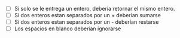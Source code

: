 ﻿- [ ] Si solo se le entrega un entero, debería retornar el mismo entero.
- [ ] Si dos enteros estan separados por un + deberían sumarse
- [ ] Si dos enteros estan separados por un - deberían restarse
- [ ] Los espacios en blanco deberían ignorarse